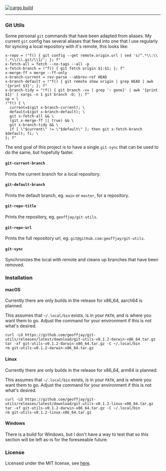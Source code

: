 [![cargo build](https://github.com/geoffjay/git-utils/actions/workflows/build.yml/badge.svg)](https://github.com/geoffjay/git-utils/actions/workflows/build.yml)

---

### Git Utils

Some personal `git` commands that have been adapted from aliases. My current
`git` config has several aliases that feed into one that I use regularly for
syncing a local repository with it's remote, this looks like:

```shell
x-repo = !"f() { git config --get remote.origin.url | sed 's/^.*\\:\\(.*\\)\\.git/\\1/'; }; f"
x-fetch-all = fetch --no-tags --all -p
x-fetch-branch = !"f() { git fetch origin $1:$1; }; f"
x-merge-ff = merge --ff-only
x-branch-current = rev-parse --abbrev-ref HEAD
x-branch-default = !"f() { git remote show origin | grep HEAD | awk '{print $3}'; }; f"
x-branch-tidy = "!f() { git branch -vv | grep ': gone]' | awk '{print $1}' | xargs -n 1 git branch -D; }; f"
up = \
!"f() { \
  current=$(git x-branch-current); \
  default=$(git x-branch-default); \
  git x-fetch-all && \
  (git x-merge-ff || true) && \
  git x-branch-tidy && \
  if [ \"$current\" != \"$default\" ]; then git x-fetch-branch $default; fi; \
}; f"
```

The end goal of this project is to have a single `git-sync` that can be used to
do the same, but hopefully faster.

#### `git-current-branch`

Prints the current branch for a local repository.

#### `git-default-branch`

Prints the default branch, eg. `main` or `master`, for a repository.

#### `git-repo-title`

Prints the repository, eg. `geoffjay/git-utils`.

#### `git-repo-url`

Prints the full repository url, eg. `git@github.com:geoffjay/git-utils`.

#### `git-sync`

Synchronizes the local with remote and cleans up branches that have been removed.

### Installation

#### macOS

Currently there are only builds in the release for x86_64, aarch64 is planned.

This assumes that `~/.local/bin` exists, is in your `PATH`, and is where you
want them to go. Adjust the command for your environment if this is not what's
desired.

```shell
curl -LO https://github.com/geoffjay/git-utils/releases/latest/download/git-utils-v0.1.2-darwin-x86_64.tar.gz
tar -xf git-utils-v0.1.2-darwin-x86_64.tar.gz -C ~/.local/bin
rm git-utils-v0.1.2-darwin-x86_64.tar.gz
```

#### Linux

Currently there are only builds in the release for x86_64, arm64 is planned.

This assumes that `~/.local/bin` exists, is in your `PATH`, and is where you
want them to go. Adjust the command for your environment if this is not what's
desired.

```shell
curl -LO https://github.com/geoffjay/git-utils/releases/latest/download/git-utils-v0.1.2-linux-x86_64.tar.gz
tar -xf git-utils-v0.1.2-darwin-x86_64.tar.gz -C ~/.local/bin
rm git-utils-v0.1.2-linux-x86_64.tar.gz
```

#### Windows

There is a build for Windows, but I don't have a way to test that so this
section will be left as-is for the foreseeable future.

### License

Licensed under the MIT license, see [here](./LICENSE).
